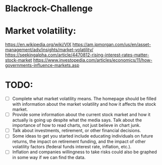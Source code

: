 # Blackrock-Challenge

# Market volatility:
https://en.wikipedia.org/wiki/VIX
https://am.jpmorgan.com/us/en/asset-management/adv/insights/market-volatility/ 
https://seekingalpha.com/article/4470812-rising-interest-rates-matter-stock-market
https://www.investopedia.com/articles/economics/11/how-governments-influence-markets.asp

# TODO: 

- [ ] Complete what market volatility means. The homepage should be filled with  information about the market volatility and how it affects the stock market.
- [ ] Provide some information about the current stock market and how it actually is going up despite what the media says. Talk about the importance of how to read charts, not just believe in chart junk. 
- [ ] Talk about investments, retirement, or other financial decisions. 
- [ ] Some ideas to get you  started include educating individuals on future returns, the impact on retirement funding, and  the impact of other volatility factors (federal funds interest rate, inflation, etc.). 
- [ ] Inflation and companies willingness to take risks could also be graphed in some way if we can find the data.